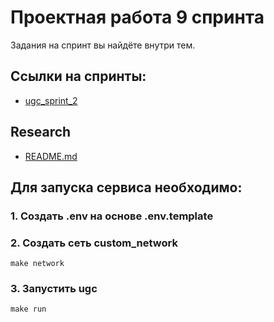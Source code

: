 # Проектная работа 9 спринта

Задания на спринт вы найдёте внутри тем.

## Ссылки на спринты:

- [ugc_sprint_2](https://github.com/TRUEVORO/ugc_sprint_2)

## Research
- [README.md](research/mongo_db/README.md)

## Для запуска сервиса необходимо:

### 1. Создать .env на основе .env.template
### 2. Создать сеть custom_network
```
make network
```
### 3. Запустить ugc
```
make run
```

